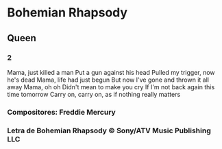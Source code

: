 # Bohemian Rhapsody
## Queen

### 2
Mama, just killed a man
Put a gun against his head
Pulled my trigger, now he's dead
Mama, life had just begun
But now I've gone and thrown it all away
Mama, oh oh 
Didn't mean to make you cry
If I'm not back again this time tomorrow
Carry on, carry on, as if nothing really matters




### Compositores: Freddie Mercury
### Letra de Bohemian Rhapsody © Sony/ATV Music Publishing LLC

